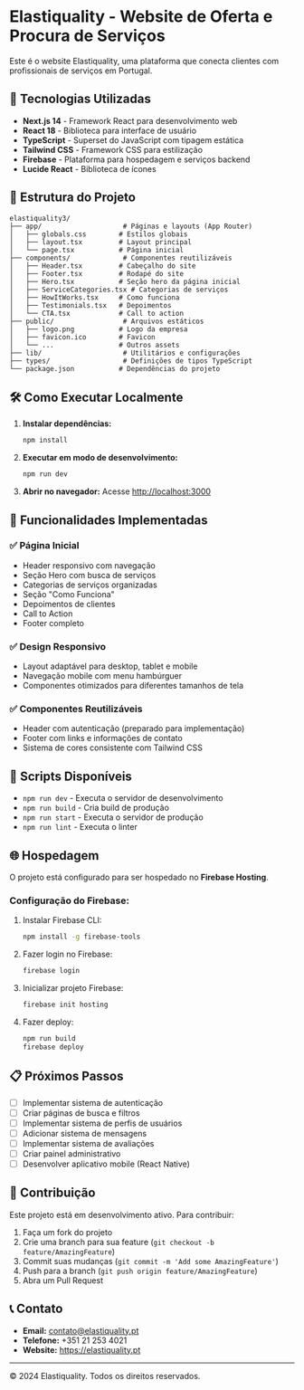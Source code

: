 # Elastiquality - Website de Oferta e Procura de Serviços

Este é o website Elastiquality, uma plataforma que conecta clientes com profissionais de serviços em Portugal.

## 🚀 Tecnologias Utilizadas

- **Next.js 14** - Framework React para desenvolvimento web
- **React 18** - Biblioteca para interface de usuário
- **TypeScript** - Superset do JavaScript com tipagem estática
- **Tailwind CSS** - Framework CSS para estilização
- **Firebase** - Plataforma para hospedagem e serviços backend
- **Lucide React** - Biblioteca de ícones

## 📁 Estrutura do Projeto

```
elastiquality3/
├── app/                    # Páginas e layouts (App Router)
│   ├── globals.css        # Estilos globais
│   ├── layout.tsx         # Layout principal
│   └── page.tsx           # Página inicial
├── components/             # Componentes reutilizáveis
│   ├── Header.tsx         # Cabeçalho do site
│   ├── Footer.tsx         # Rodapé do site
│   ├── Hero.tsx           # Seção hero da página inicial
│   ├── ServiceCategories.tsx # Categorias de serviços
│   ├── HowItWorks.tsx     # Como funciona
│   ├── Testimonials.tsx   # Depoimentos
│   └── CTA.tsx            # Call to action
├── public/                 # Arquivos estáticos
│   ├── logo.png           # Logo da empresa
│   ├── favicon.ico        # Favicon
│   └── ...                # Outros assets
├── lib/                    # Utilitários e configurações
├── types/                  # Definições de tipos TypeScript
└── package.json           # Dependências do projeto
```

## 🛠️ Como Executar Localmente

1. **Instalar dependências:**
   ```bash
   npm install
   ```

2. **Executar em modo de desenvolvimento:**
   ```bash
   npm run dev
   ```

3. **Abrir no navegador:**
   Acesse [http://localhost:3000](http://localhost:3000)

## 📱 Funcionalidades Implementadas

### ✅ Página Inicial
- Header responsivo com navegação
- Seção Hero com busca de serviços
- Categorias de serviços organizadas
- Seção "Como Funciona"
- Depoimentos de clientes
- Call to Action
- Footer completo

### ✅ Design Responsivo
- Layout adaptável para desktop, tablet e mobile
- Navegação mobile com menu hambúrguer
- Componentes otimizados para diferentes tamanhos de tela

### ✅ Componentes Reutilizáveis
- Header com autenticação (preparado para implementação)
- Footer com links e informações de contato
- Sistema de cores consistente com Tailwind CSS

## 🔧 Scripts Disponíveis

- `npm run dev` - Executa o servidor de desenvolvimento
- `npm run build` - Cria build de produção
- `npm run start` - Executa o servidor de produção
- `npm run lint` - Executa o linter

## 🌐 Hospedagem

O projeto está configurado para ser hospedado no **Firebase Hosting**.

### Configuração do Firebase:

1. Instalar Firebase CLI:
   ```bash
   npm install -g firebase-tools
   ```

2. Fazer login no Firebase:
   ```bash
   firebase login
   ```

3. Inicializar projeto Firebase:
   ```bash
   firebase init hosting
   ```

4. Fazer deploy:
   ```bash
   npm run build
   firebase deploy
   ```

## 📋 Próximos Passos

- [ ] Implementar sistema de autenticação
- [ ] Criar páginas de busca e filtros
- [ ] Implementar sistema de perfis de usuários
- [ ] Adicionar sistema de mensagens
- [ ] Implementar sistema de avaliações
- [ ] Criar painel administrativo
- [ ] Desenvolver aplicativo mobile (React Native)

## 🤝 Contribuição

Este projeto está em desenvolvimento ativo. Para contribuir:

1. Faça um fork do projeto
2. Crie uma branch para sua feature (`git checkout -b feature/AmazingFeature`)
3. Commit suas mudanças (`git commit -m 'Add some AmazingFeature'`)
4. Push para a branch (`git push origin feature/AmazingFeature`)
5. Abra um Pull Request

## 📞 Contato

- **Email:** contato@elastiquality.pt
- **Telefone:** +351 21 253 4021
- **Website:** https://elastiquality.pt

---

© 2024 Elastiquality. Todos os direitos reservados.
